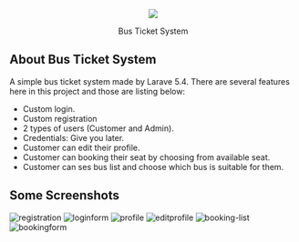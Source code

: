 <p align="center"><img src="https://laravel.com/assets/img/components/logo-laravel.svg"></p>

<p align="center">Bus Ticket System</p>

## About Bus Ticket System

A simple bus ticket system made by Larave 5.4.
There are several features here in this project and those are listing below:

- Custom login.
- Custom registration
- 2 types of users (Customer and Admin).
- Credentials: Give you later.
- Customer can edit their profile.
- Customer can booking their seat by choosing from available seat.
- Customer can ses bus list and choose which bus is suitable for them.

## Some Screenshots

![registration](https://user-images.githubusercontent.com/5427021/42256333-74f0a6ae-7f72-11e8-8161-a215d54b2634.png)
![loginform](https://user-images.githubusercontent.com/5427021/42256349-8a87eff4-7f72-11e8-8a3b-e9eae2651160.png)
![profile](https://user-images.githubusercontent.com/5427021/42256359-9699a972-7f72-11e8-97e5-9223bf0d2a55.png)
![editprofile](https://user-images.githubusercontent.com/5427021/42256371-ab8107b8-7f72-11e8-8e0a-b74fa5c7217b.png)
![booking-list](https://user-images.githubusercontent.com/5427021/42256381-b5e36480-7f72-11e8-8a6d-0355c11fa95e.png)
![bookingform](https://user-images.githubusercontent.com/5427021/42256389-c3235740-7f72-11e8-983c-248c72d83251.png)